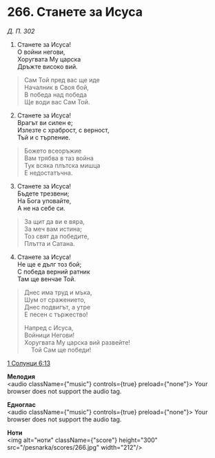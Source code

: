 # 266. Станете за Исуса

_Д. П. 302_

1. Станете за Исуса!  
О войни негови,  
Хоругвата Му царска  
Дръжте високо вий.  

> Сам Той пред вас ще иде  
> Началник в Своя бой,  
> В победа над победа  
> Ще води вас Сам Той.  

2. Станете за Исуса!  
Врагът ви силен е;  
Излезте с храброст, с верност,  
Тъй и с търпение.  

> Божето всеоръжие  
> Вам трябва в таз война  
> Тук всяка плътска мишца  
> Е недостатъчна.  

3. Станете за Исуса!  
Бъдете трезвени;  
На Бога уповайте,  
А не на себе си.  

> За щит да ви е вяра,  
> За меч вам истина;  
> Тоз свят да победите,  
> Плътта и Сатана.  

4. Станете за Исуса!  
Не ще е дълг тоз бой;  
С победа верний ратник  
Там ще венчае Той.  

> Днес има труд и мъка,  
> Шум от сражението,  
> Днес подвигът, а утре  
> Е песен с тържество!
> 
> Напред с Исуса,  
> Войници Негови!  
> Хоругвата Му царска вий развейте!  
    Той Сам ще победи!

[1 Солунци 6:13](http://biblia.bg/index.php?k=59&g=6&s=13)

**Мелодия**  
<audio className={"music"} controls={true} preload={"none"}>
    <source src="/pesnarka/mp3/266.mp3" type="audio/mpeg"/>
    Your browser does not support the audio tag.
</audio>

**Едноглас**  
<audio className={"music"} controls={true} preload={"none"}>
    <source src="/pesnarka/transp/266.mp3" type="audio/mpeg"/>
    Your browser does not support the audio tag.
</audio>

**Ноти**  
<img alt="ноти" className={"score"} height="300" src="/pesnarka/scores/266.jpg" width="212"/>
